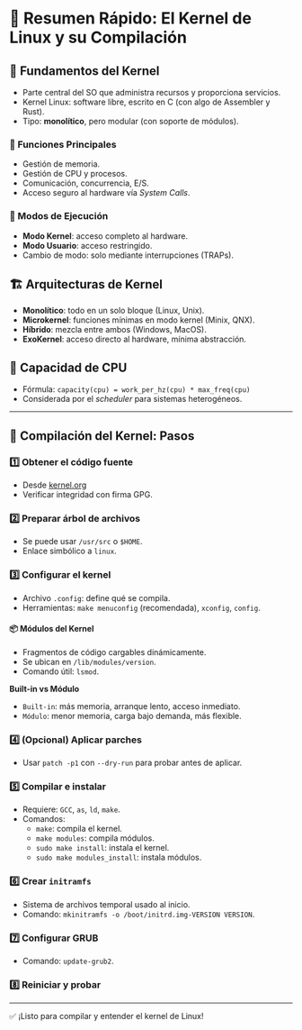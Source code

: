 # 📌 Resumen Rápido: El Kernel de Linux y su Compilación

## 🧠 Fundamentos del Kernel

- Parte central del SO que administra recursos y proporciona servicios.
- Kernel Linux: software libre, escrito en C (con algo de Assembler y Rust).
- Tipo: **monolítico**, pero modular (con soporte de módulos).

### 🔧 Funciones Principales

- Gestión de memoria.
- Gestión de CPU y procesos.
- Comunicación, concurrencia, E/S.
- Acceso seguro al hardware vía *System Calls*.

### 🧩 Modos de Ejecución

- **Modo Kernel**: acceso completo al hardware.
- **Modo Usuario**: acceso restringido.
- Cambio de modo: solo mediante interrupciones (TRAPs).

## 🏗️ Arquitecturas de Kernel

- **Monolítico**: todo en un solo bloque (Linux, Unix).
- **Microkernel**: funciones mínimas en modo kernel (Minix, QNX).
- **Híbrido**: mezcla entre ambos (Windows, MacOS).
- **ExoKernel**: acceso directo al hardware, mínima abstracción.

## 🧮 Capacidad de CPU

- Fórmula: `capacity(cpu) = work_per_hz(cpu) * max_freq(cpu)`
- Considerada por el *scheduler* para sistemas heterogéneos.

---

## 🔧 Compilación del Kernel: Pasos

### 1️⃣ Obtener el código fuente

- Desde [kernel.org](https://www.kernel.org)
- Verificar integridad con firma GPG.

### 2️⃣ Preparar árbol de archivos

- Se puede usar `/usr/src` o `$HOME`.
- Enlace simbólico a `linux`.

### 3️⃣ Configurar el kernel

- Archivo `.config`: define qué se compila.
- Herramientas: `make menuconfig` (recomendada), `xconfig`, `config`.

#### 📦 Módulos del Kernel

- Fragmentos de código cargables dinámicamente.
- Se ubican en `/lib/modules/version`.
- Comando útil: `lsmod`.

**Built-in vs Módulo**

- `Built-in`: más memoria, arranque lento, acceso inmediato.
- `Módulo`: menor memoria, carga bajo demanda, más flexible.

### 4️⃣ (Opcional) Aplicar parches

- Usar `patch -p1` con `--dry-run` para probar antes de aplicar.

### 5️⃣ Compilar e instalar

- Requiere: `GCC`, `as`, `ld`, `make`.
- Comandos:
  - `make`: compila el kernel.
  - `make modules`: compila módulos.
  - `sudo make install`: instala el kernel.
  - `sudo make modules_install`: instala módulos.

### 6️⃣ Crear `initramfs`

- Sistema de archivos temporal usado al inicio.
- Comando: `mkinitramfs -o /boot/initrd.img-VERSION VERSION`.

### 7️⃣ Configurar GRUB

- Comando: `update-grub2`.

### 8️⃣ Reiniciar y probar

---

✅ ¡Listo para compilar y entender el kernel de Linux!
